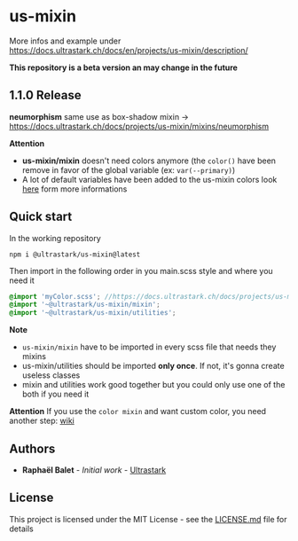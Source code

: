 # us-mixin

More infos and example under https://docs.ultrastark.ch/docs/en/projects/us-mixin/description/

**This repository is a beta version an may change in the future**

## 1.1.0 Release
**neumorphism**
same use as box-shadow mixin -> https://docs.ultrastark.ch/docs/projects/us-mixin/mixins/neumorphism

**Attention**
* **us-mixin/mixin** doesn't need colors anymore (the `color()` have been remove in favor of the global variable (ex: `var(--primary)`)
* A lot of default variables have been added to the us-mixin colors look [here](https://docs.ultrastark.ch/docs/projects/us-mixin/classes/color) form more informations

## Quick start

In the working repository

```
npm i @ultrastark/us-mixin@latest
```

Then import in the following order in you main.scss style and where you need it

```scss
@import 'myColor.scss'; //https://docs.ultrastark.ch/docs/projects/us-mixin/classes/color#installing
@import '~@ultrastark/us-mixin/mixin';
@import '~@ultrastark/us-mixin/utilities';
```

**Note**
- `us-mixin/mixin` have to be imported in every scss file that needs they mixins
- us-mixin/utilities should be imported **only once**. If not, it's gonna create useless classes
- mixin and utilities work good together but you could only use one of the both if you need it

**Attention**
If you use the `color mixin` and want custom color, you need another step: [wiki](https://github.com/ultrastark/us-mixin/wiki/color)


## Authors

- **Raphaël Balet** - _Initial work_ - [Ultrastark](https://ultrastark.ch)

## License

This project is licensed under the MIT License - see the [LICENSE.md](LICENSE.md) file for details
